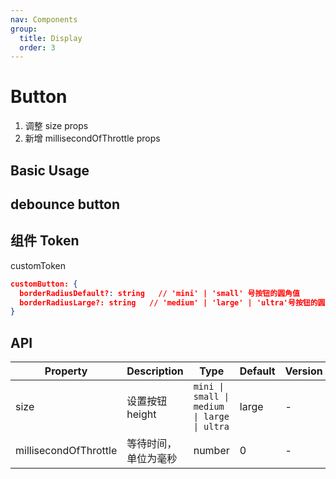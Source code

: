 ```yaml
---
nav: Components
group:
  title: Display
  order: 3
---
```


# Button

1. 调整 size props
2. 新增 millisecondOfThrottle props

## Basic Usage

<code src="./demos/basic.tsx"></code>

## debounce button

<code src="./demos/debounce.tsx"></code>

## 组件 Token

customToken

```json
customButton: {
  borderRadiusDefault?: string   // 'mini' | 'small' 号按钮的圆角值
  borderRadiusLarge?: string   // 'medium' | 'large' | 'ultra'号按钮的圆角值
}
```

## API

| Property | Description | Type | Default | Version |
| --- | --- | --- | --- | --- |
| size | 设置按钮 height | `mini \| small \| medium \| large \| ultra` | large | - |
| millisecondOfThrottle | 等待时间，单位为毫秒 | number | 0 | - |
